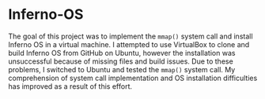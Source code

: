 # Inferno-OS
The goal of this project was to implement the `mmap()` system call and install Inferno OS in a virtual machine.
I attempted to use VirtualBox to clone and build Inferno OS from GitHub on Ubuntu, however the installation was unsuccessful because of missing files and build issues.
Due to these problems, I switched to Ubuntu and tested the `mmap()` system call.
My comprehension of system call implementation and OS installation difficulties has improved as a result of this effort.

